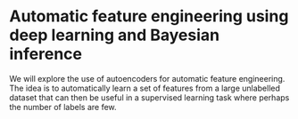 # Automatic feature engineering using deep learning and Bayesian inference

We will explore the use of autoencoders for automatic feature engineering. The idea is to automatically learn a set of features from a large unlabelled dataset that can then be useful in a supervised learning task where perhaps the number of labels are few.
